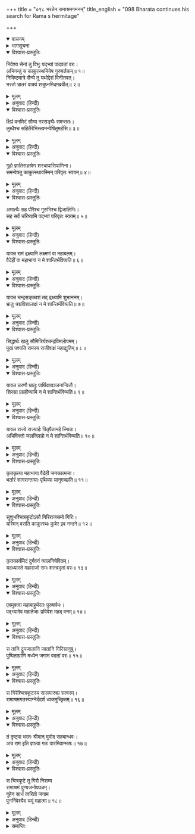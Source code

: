 +++
title = "०९८ भरतेन रामाश्रमगमनम्"
title_english = "098 Bharata continues his search for Rama s hermitage"

+++
<details open><summary>वाचनम्</summary>
<div caption="श्रीराम-हरिसीताराममूर्ति-घनपाठिभ्यां वचनम्" class="audioEmbed" src="https://archive.org/download/Ramayana-recitation-Sriram-harisItArAmamUrti-Ghanapaati-v2/Kanda_2/Kanda_2_AYK-098-Rama_Shrama_Gamanam.mp3"></div>
</details>

<details><summary>भागसूचना</summary>

98. भरतके द्वारा श्रीरामके आश्रमकी खोजका प्रबन्ध तथा उन्हें आश्रमका दर्शन
</details>

<details open><summary>विश्वास-प्रस्तुतिः</summary>

निवेश्य सेनां तु विभुः पद्‍भ्यां पादवतां वरः।  
अभिगन्तुं स काकुत्स्थमियेष गुरुवर्तकम्॥ १॥  
निविष्टमात्रे सैन्ये तु यथोद्देशं विनीतवत्।  
भरतो भ्रातरं वाक्यं शत्रुघ्नमिदमब्रवीत्॥ २॥
</details>

<details><summary>मूलम्</summary>

निवेश्य सेनां तु विभुः पद्‍भ्यां पादवतां वरः।  
अभिगन्तुं स काकुत्स्थमियेष गुरुवर्तकम्॥ १॥  
निविष्टमात्रे सैन्ये तु यथोद्देशं विनीतवत्।  
भरतो भ्रातरं वाक्यं शत्रुघ्नमिदमब्रवीत्॥ २॥
</details>

<details><summary>अनुवाद (हिन्दी)</summary>

इस प्रकार सेनाको ठहराकर जंगम प्राणियोंमें श्रेष्ठ एवं प्रभावशाली भरतने गुरुसेवापरायण (एवं पिताके आज्ञापालक) श्रीरामचन्द्रजीके पास जानेका विचार किया। जब सारी सेना विनीत भावसे यथास्थान ठहर गयी, तब भरतने अपने भाई शत्रुघ्नसे इस प्रकार कहा—॥ १-२॥
</details>

<details open><summary>विश्वास-प्रस्तुतिः</summary>

क्षिप्रं वनमिदं सौम्य नरसङ्घैः समन्ततः।  
लुब्धैश्च सहितैरेभिस्त्वमन्वेषितुमर्हसि॥ ३॥
</details>

<details><summary>मूलम्</summary>

क्षिप्रं वनमिदं सौम्य नरसङ्घैः समन्ततः।  
लुब्धैश्च सहितैरेभिस्त्वमन्वेषितुमर्हसि॥ ३॥
</details>

<details><summary>अनुवाद (हिन्दी)</summary>

‘सौम्य! बहुत-से मनुष्योंके साथ इन निषादोंको भी साथ लेकर तुम्हें शीघ्र ही इस वनमें चारों ओर श्रीरामचन्द्रजीकी खोज करनी चाहिये॥ ३॥
</details>

<details open><summary>विश्वास-प्रस्तुतिः</summary>

गुहो ज्ञातिसहस्रेण शरचापासिपाणिना।  
समन्वेषतु काकुत्स्थावस्मिन् परिवृतः स्वयम्॥ ४॥
</details>

<details><summary>मूलम्</summary>

गुहो ज्ञातिसहस्रेण शरचापासिपाणिना।  
समन्वेषतु काकुत्स्थावस्मिन् परिवृतः स्वयम्॥ ४॥
</details>

<details><summary>अनुवाद (हिन्दी)</summary>

‘निषादराज गुह स्वयं भी धनुष-बाण और तलवार धारण करनेवाले अपने सहस्रों बन्धु-बान्धवोंसे घिरे हुए जायँ और इस वनमें ककुत्स्थवंशी श्रीराम और लक्ष्मणका अन्वेषण करें॥ ४॥
</details>

<details open><summary>विश्वास-प्रस्तुतिः</summary>

अमात्यैः सह पौरैश्च गुरुभिश्च द्विजातिभिः।  
सह सर्वं चरिष्यामि पद‍्भ्यां परिवृतः स्वयम्॥ ५॥
</details>

<details><summary>मूलम्</summary>

अमात्यैः सह पौरैश्च गुरुभिश्च द्विजातिभिः।  
सह सर्वं चरिष्यामि पद‍्भ्यां परिवृतः स्वयम्॥ ५॥
</details>

<details><summary>अनुवाद (हिन्दी)</summary>

‘मैं स्वयं भी मन्त्रियों, पुरवासियों, गुरुजनों तथा ब्राह्मणोंके साथ उन सबसे घिरा रहकर पैदल ही सारे वनमें विचरण करूँगा॥ ५॥
</details>

<details open><summary>विश्वास-प्रस्तुतिः</summary>

यावन्न रामं द्रक्ष्यामि लक्ष्मणं वा महाबलम्।  
वैदेहीं वा महाभागां न मे शान्तिर्भविष्यति॥ ६॥
</details>

<details><summary>मूलम्</summary>

यावन्न रामं द्रक्ष्यामि लक्ष्मणं वा महाबलम्।  
वैदेहीं वा महाभागां न मे शान्तिर्भविष्यति॥ ६॥
</details>

<details><summary>अनुवाद (हिन्दी)</summary>

‘जबतक श्रीराम, महाबली लक्ष्मण अथवा महाभागा विदेहराजकुमारी सीताको न देख लूँगा, तबतक मुझे शान्ति नहीं मिलेगी॥ ६॥
</details>

<details open><summary>विश्वास-प्रस्तुतिः</summary>

यावन्न चन्द्रसङ्काशं तद् द्रक्ष्यामि शुभाननम्।  
भ्रातुः पद्मविशालाक्षं न मे शान्तिर्भविष्यति॥ ७॥
</details>

<details><summary>मूलम्</summary>

यावन्न चन्द्रसङ्काशं तद् द्रक्ष्यामि शुभाननम्।  
भ्रातुः पद्मविशालाक्षं न मे शान्तिर्भविष्यति॥ ७॥
</details>

<details><summary>अनुवाद (हिन्दी)</summary>

‘जबतक अपने पूज्य भ्राता श्रीरामके कमलदलके सदृश विशाल नेत्रोंवाले सुन्दर मुखचन्द्रका दर्शन न कर लूँगा, तबतक मेरे मनको शान्ति नहीं प्राप्त होगी॥ ७॥
</details>

<details open><summary>विश्वास-प्रस्तुतिः</summary>

सिद्धार्थः खलु सौमित्रिर्यश्चन्द्रविमलोपमम्।  
मुखं पश्यति रामस्य राजीवाक्षं महाद्युतिम्॥ ८॥
</details>

<details><summary>मूलम्</summary>

सिद्धार्थः खलु सौमित्रिर्यश्चन्द्रविमलोपमम्।  
मुखं पश्यति रामस्य राजीवाक्षं महाद्युतिम्॥ ८॥
</details>

<details><summary>अनुवाद (हिन्दी)</summary>

‘निश्चय ही सुमित्राकुमार लक्ष्मण कृतार्थ हो गये, जो श्रीरामचन्द्रजीके उस कमलसदृश नेत्रवाले महातेजस्वी मुखका निरन्तर दर्शन करते हैं, जो चन्द्रमाके समान निर्मल एवं आह्लाद प्रदान करनेवाला है॥ ८॥
</details>

<details open><summary>विश्वास-प्रस्तुतिः</summary>

यावन्न चरणौ भ्रातुः पार्थिवव्यञ्जनान्वितौ।  
शिरसा प्रग्रहीष्यामि न मे शान्तिर्भविष्यति॥ ९॥
</details>

<details><summary>मूलम्</summary>

यावन्न चरणौ भ्रातुः पार्थिवव्यञ्जनान्वितौ।  
शिरसा प्रग्रहीष्यामि न मे शान्तिर्भविष्यति॥ ९॥
</details>

<details><summary>अनुवाद (हिन्दी)</summary>

‘जबतक भाई श्रीरामके राजोचित लक्षणोंसे युक्त चरणारविन्दोंको अपने सिरपर नहीं रखूँगा, तबतक मुझे शान्ति नहीं मिलेगी॥ ९॥
</details>

<details open><summary>विश्वास-प्रस्तुतिः</summary>

यावन्न राज्ये राज्यार्हः पितृपैतामहे स्थितः।  
अभिषिक्तो जलक्लिन्नो न मे शान्तिर्भविष्यति॥ १०॥
</details>

<details><summary>मूलम्</summary>

यावन्न राज्ये राज्यार्हः पितृपैतामहे स्थितः।  
अभिषिक्तो जलक्लिन्नो न मे शान्तिर्भविष्यति॥ १०॥
</details>

<details><summary>अनुवाद (हिन्दी)</summary>

‘जबतक राज्यके सच्चे अधिकारी आर्य श्रीराम पिता-पितामहोंके राज्यपर प्रतिष्ठित हो अभिषेकके जलसे आर्द्र नहीं हो जायँगे, तबतक मेरे मनको शान्ति नहीं प्राप्त होगी॥ १०॥
</details>

<details open><summary>विश्वास-प्रस्तुतिः</summary>

कृतकृत्या महाभागा वैदेही जनकात्मजा।  
भर्तारं सागरान्तायाः पृथिव्या यानुगच्छति॥ ११॥
</details>

<details><summary>मूलम्</summary>

कृतकृत्या महाभागा वैदेही जनकात्मजा।  
भर्तारं सागरान्तायाः पृथिव्या यानुगच्छति॥ ११॥
</details>

<details><summary>अनुवाद (हिन्दी)</summary>

‘जो समुद्रपर्यन्त पृथ्वीके स्वामी अपने पतिदेव श्रीरामचन्द्रजीका अनुसरण करती हैं, वे जनककिशोरी विदेहराजनन्दिनी महाभागा सीता अपने इस सत्कर्मसे कृतार्थ हो गयीं॥ ११॥
</details>

<details open><summary>विश्वास-प्रस्तुतिः</summary>

सुशुभश्चित्रकूटोऽसौ गिरिराजसमो गिरिः।  
यस्मिन् वसति काकुत्स्थः कुबेर इव नन्दने॥ १२॥
</details>

<details><summary>मूलम्</summary>

सुशुभश्चित्रकूटोऽसौ गिरिराजसमो गिरिः।  
यस्मिन् वसति काकुत्स्थः कुबेर इव नन्दने॥ १२॥
</details>

<details><summary>अनुवाद (हिन्दी)</summary>

‘जैसे नन्दनवनमें कुबेर निवास करते हैं, उसी प्रकार जिसके वनमें ककुत्स्थकुलभूषण श्रीरामचन्द्रजी विराज रहे हैं, वह चित्रकूट परम मङ्गलकारी तथा गिरिराज हिमालय एवं वेंकटाचलके समान श्रेष्ठ पर्वत है॥ १२॥
</details>

<details open><summary>विश्वास-प्रस्तुतिः</summary>

कृतकार्यमिदं दुर्गवनं व्यालनिषेवितम्।  
यदध्यास्ते महाराजो रामः शस्त्रभृतां वरः॥ १३॥
</details>

<details><summary>मूलम्</summary>

कृतकार्यमिदं दुर्गवनं व्यालनिषेवितम्।  
यदध्यास्ते महाराजो रामः शस्त्रभृतां वरः॥ १३॥
</details>

<details><summary>अनुवाद (हिन्दी)</summary>

‘यह सर्पसेवित दुर्गम वन भी कृतार्थ हो गया, जहाँ शस्त्रधारियोंमें श्रेष्ठ महाराज श्रीराम निवास करते हैं’॥
</details>

<details open><summary>विश्वास-प्रस्तुतिः</summary>

एवमुक्त्वा महाबाहुर्भरतः पुरुषर्षभः।  
पद्‍भ्यामेव महातेजाः प्रविवेश महद् वनम्॥ १४॥
</details>

<details><summary>मूलम्</summary>

एवमुक्त्वा महाबाहुर्भरतः पुरुषर्षभः।  
पद्‍भ्यामेव महातेजाः प्रविवेश महद् वनम्॥ १४॥
</details>

<details><summary>अनुवाद (हिन्दी)</summary>

ऐसा कहकर महातेजस्वी पुरुषप्रवर महाबाहु भरतने उस विशाल वनमें पैदल ही प्रवेश किया॥ १४॥
</details>

<details open><summary>विश्वास-प्रस्तुतिः</summary>

स तानि द्रुमजालानि जातानि गिरिसानुषु।  
पुष्पिताग्राणि मध्येन जगाम वदतां वरः॥ १५॥
</details>

<details><summary>मूलम्</summary>

स तानि द्रुमजालानि जातानि गिरिसानुषु।  
पुष्पिताग्राणि मध्येन जगाम वदतां वरः॥ १५॥
</details>

<details><summary>अनुवाद (हिन्दी)</summary>

वक्ताओंमें श्रेष्ठ भरत पर्वतशिखरोंपर उत्पन्न हुए वृक्षसमूहोंके, जिनकी शाखाओंके अग्रभाग फूलोंसे भरे थे, बीचसे निकले॥ १५॥
</details>

<details open><summary>विश्वास-प्रस्तुतिः</summary>

स गिरेश्चित्रकूटस्य सालमारुह्य सत्वरम्।  
रामाश्रमगतस्याग्नेर्ददर्श ध्वजमुच्छ्रितम्॥ १६॥
</details>

<details><summary>मूलम्</summary>

स गिरेश्चित्रकूटस्य सालमारुह्य सत्वरम्।  
रामाश्रमगतस्याग्नेर्ददर्श ध्वजमुच्छ्रितम्॥ १६॥
</details>

<details><summary>अनुवाद (हिन्दी)</summary>

आगे जाकर वे बड़ी तेजीसे चित्रकूट पर्वतके एक शाल-वृक्षपर चढ़ गये और वहाँसे उन्होंने श्रीरामचन्द्रजीके आश्रमपर सुलगती हुई आगका ऊपर उठता हुआ धुआँ देखा॥ १६॥
</details>

<details open><summary>विश्वास-प्रस्तुतिः</summary>

तं दृष्ट्वा भरतः श्रीमान् मुमोद सहबान्धवः।  
अत्र राम इति ज्ञात्वा गतः पारमिवाम्भसः॥ १७॥
</details>

<details><summary>मूलम्</summary>

तं दृष्ट्वा भरतः श्रीमान् मुमोद सहबान्धवः।  
अत्र राम इति ज्ञात्वा गतः पारमिवाम्भसः॥ १७॥
</details>

<details><summary>अनुवाद (हिन्दी)</summary>

उस धूमको देखकर श्रीमान् भरतको अपने भाई शत्रुघ्न-सहित बड़ी प्रसन्नता हुई और ‘यहीं श्रीराम हैं’ यह जानकर उन्हें अथाह जलसे पार हो जानेके समान संतोष प्राप्त हुआ॥ १७॥
</details>

<details open><summary>विश्वास-प्रस्तुतिः</summary>

स चित्रकूटे तु गिरौ निशम्य  
रामाश्रमं पुण्यजनोपपन्नम्।  
गुहेन सार्धं त्वरितो जगाम  
पुनर्निवेश्यैव चमूं महात्मा॥ १८॥
</details>

<details><summary>मूलम्</summary>

स चित्रकूटे तु गिरौ निशम्य  
रामाश्रमं पुण्यजनोपपन्नम्।  
गुहेन सार्धं त्वरितो जगाम  
पुनर्निवेश्यैव चमूं महात्मा॥ १८॥
</details>

<details><summary>अनुवाद (हिन्दी)</summary>

इस प्रकार चित्रकूट पर्वतपर पुण्यात्मा महर्षियोंसे युक्त श्रीरामचन्द्रजीका आश्रम देखकर महात्मा भरतने ढूँढ़नेके लिये आयी हुई सेनाको पुनः पूर्वस्थानपर ठहरा दिया और वे स्वयं गुहके साथ शीघ्रतापूर्वक आश्रमकी ओर चल दिये॥ १८॥
</details>

<details><summary>समाप्तिः</summary>

इत्यार्षे श्रीमद्रामायणे वाल्मीकीये आदिकाव्येऽयोध्याकाण्डेऽष्टनवतितमः सर्गः॥ ९८॥  
इस प्रकार श्रीवाल्मीकिनिर्मित आर्षरामायण आदिकाव्यके अयोध्याकाण्डमें अट्ठानबेवाँ सर्ग पूरा हुआ॥ ९८॥
</details>

